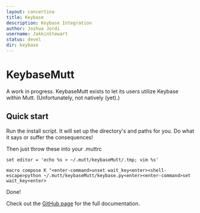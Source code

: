 ```yaml
---
layout: concertina
title: Keybase
description: Keybase Integration
author: Joshua Jordi
username: JakkinStewart
status: devel
dir: keybase
---
```


# KeybaseMutt

A work in progress. KeybaseMutt exists to let its users utilize Keybase within
Mutt. (Unfortunately, not natively (yet).)

## Quick start

Run the install script. It will set up the directory's and paths for you. Do
what it says or suffer the consequences!

Then just throw these into your .muttrc

`set editor = 'echo %s > ~/.mutt/keybaseMutt/.tmp; vim %s'`

`macro compose K "<enter-command>unset wait_key<enter><shell-escape>python ~/.mutt/keybaseMutt/keybase.py<enter><enter-command>set wait_key<enter>`

Done!

Check out the
[GitHub page](https://github.com/neomutt/neomutt/tree/master/contrib/keybase)
for the full documentation.

